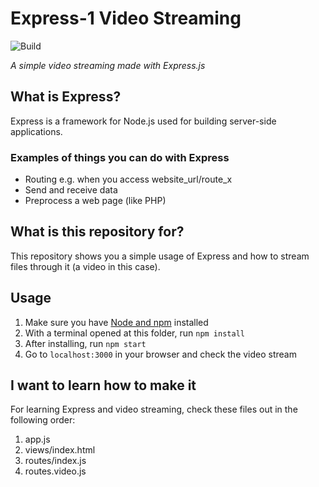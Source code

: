 # Express-1 Video Streaming

![Build](https://github.com/nickolasrm-Learn/Express-VideoStreaming/actions/workflows/coverage.yml/badge.svg)

_A simple video streaming made with Express.js_

## What is Express?
Express is a framework for Node.js used for building server-side applications.

### Examples of things you can do with Express
* Routing e.g. when you access website_url/route_x
* Send and receive data
* Preprocess a web page (like PHP)

## What is this repository for?
This repository shows you a simple usage of Express and how to stream files through it (a video in this case).

## Usage
1. Make sure you have [Node and npm](https://nodejs.org/en/) installed
2. With a terminal opened at this folder, run `npm install`
3. After installing, run `npm start`
4. Go to `localhost:3000` in your browser and check the video stream

## I want to learn how to make it
For learning Express and video streaming, check these files out in the following order:

1. app.js
2. views/index.html
3. routes/index.js
4. routes.video.js
